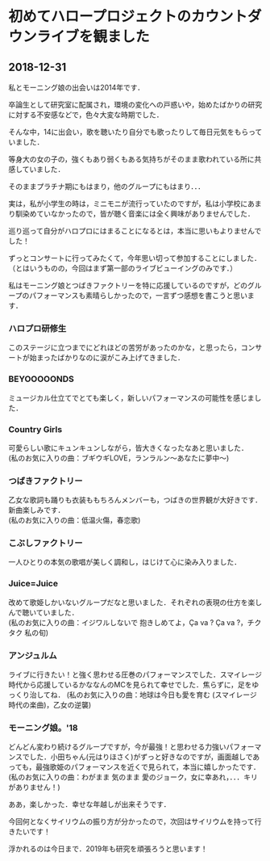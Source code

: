 # 初めてハロープロジェクトのカウントダウンライブを観ました

## 2018-12-31

私とモーニング娘の出会いは2014年です．

卒論生として研究室に配属され，環境の変化への戸惑いや，始めたばかりの研究に対する不安感などで，色々大変な時期でした．

そんな中，14に出会い，歌を聴いたり自分でも歌ったりして毎日元気をもらっていました．

等身大の女の子の，強くもあり弱くもある気持ちがそのまま歌われている所に共感していました．

そのままプラチナ期にもはまり，他のグループにもはまり．．．

実は，私が小学生の時は，ミニモニが流行っていたのですが，私は小学校にあまり馴染めていなかったので，皆が聴く音楽には全く興味がありませんでした．

巡り巡って自分がハロプロにはまることになるとは，本当に思いもよりませんでした！

ずっとコンサートに行ってみたくて，今年思い切って参加することにしました．（とはいうものの，今回はまず第一部のライブビューイングのみです．）

私はモーニング娘とつばきファクトリーを特に応援しているのですが，どのグループのパフォーマンスも素晴らしかったので，一言ずつ感想を書こうと思います．

### ハロプロ研修生

このステージに立つまでにどれほどの苦労があったのかな，と思ったら，コンサートが始まったばかりなのに涙がこみ上げてきました．

### BEYOOOOONDS

ミュージカル仕立てでとても楽しく，新しいパフォーマンスの可能性を感じました．

### Country Girls

可愛らしい歌にキュンキュンしながら，皆大きくなったなあと思いました．  
(私のお気に入りの曲：ブギウギLOVE，ランラルン〜あなたに夢中〜)

### つばきファクトリー

乙女な歌詞も踊りも衣装ももちろんメンバーも，つばきの世界観が大好きです．新曲楽しみです．  
(私のお気に入りの曲：低温火傷，春恋歌)

### こぶしファクトリー

一人ひとりの本気の歌唱が美しく調和し，はじけて心に染み入りました．

### Juice=Juice

改めて歌姫しかいないグループだなと思いました．それぞれの表現の仕方を楽しんで聴いていました．  
(私のお気に入りの曲：イジワルしないで 抱きしめてよ，Ça va ? Ça va ?，チクタク 私の旬)

### アンジュルム

ライブに行きたい！と強く思わせる圧巻のパフォーマンスでした．スマイレージ時代から応援しているかななんのMCを見られて幸せでした．焦らずに，足をゆっくり治してね． 
(私のお気に入りの曲：地球は今日も愛を育む (スマイレージ時代の楽曲)，乙女の逆襲)

### モーニング娘。'18

どんどん変わり続けるグループですが，今が最強！と思わせる力強いパフォーマンスでした．小田ちゃん(元はりほさく)がずっと好きなのですが，画面越しであっても，最強歌姫のパフォーマンスを近くで見られて，本当に嬉しかったです．  
(私のお気に入りの曲：わがまま 気のまま 愛のジョーク，女に幸あれ，．．．キリがありません！)


ああ，楽しかった．幸せな年越しが出来そうです．

今回何となくサイリウムの振り方が分かったので，次回はサイリウムを持って行きたいです！

浮かれるのは今日まで．2019年も研究を頑張ろうと思います！


